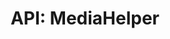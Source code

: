 ---
comment: "/**\n * A helper for Media objects\n *\n * @memberof HashBrown.Common.Helpers\n */"
meta:
    range:
        - 147
        - 1222
    filename: MediaHelper.js
    lineno: 11
    columnno: 0
    path: /home/mrzapp/Development/Web/hashbrown-cms/src/Common/Helpers
    code:
        id: astnode100044746
        name: MediaHelper
        type: ClassDeclaration
        paramnames: []
classdesc: 'A helper for Media objects'
memberof: HashBrown.Common.Helpers
name: MediaHelper
longname: HashBrown.Common.Helpers.MediaHelper
kind: class
scope: static
methods:
    -
        comment: "/**\n     * Gets the media root path\n     *\n     * @returns {Promise} Path\n     */"
        meta:
            range:
                - 257
                - 492
            filename: MediaHelper.js
            lineno: 17
            columnno: 4
            path: /home/mrzapp/Development/Web/hashbrown-cms/src/Common/Helpers
            code:
                id: astnode100044749
                name: MediaHelper.getRootPath
                type: MethodDefinition
                paramnames: []
            vars:
                "": null
        description: 'Gets the media root path'
        returns:
            -
                type:
                    names:
                        - Promise
                description: Path
        name: getRootPath
        longname: HashBrown.Common.Helpers.MediaHelper.getRootPath
        kind: function
        memberof: HashBrown.Common.Helpers.MediaHelper
        scope: static
        params: []
    -
        comment: "/**\n     * Gets the Media tree\n     *\n     * @returns {Promise(Object)} tree\n     */"
        meta:
            range:
                - 587
                - 647
            filename: MediaHelper.js
            lineno: 32
            columnno: 4
            path: /home/mrzapp/Development/Web/hashbrown-cms/src/Common/Helpers
            code:
                id: astnode100044780
                name: MediaHelper.getTree
                type: MethodDefinition
                paramnames: []
            vars:
                "": null
        description: 'Gets the Media tree'
        returns:
            -
                type:
                    names:
                        - Promise(Object)
                description: tree
        name: getTree
        longname: HashBrown.Common.Helpers.MediaHelper.getTree
        kind: function
        memberof: HashBrown.Common.Helpers.MediaHelper
        scope: static
        params: []
    -
        comment: "/**\n     * Sets a Media tree item\n     *\n     * @param {String} id\n     * @param {Object} item\n     *\n     * @returns {Promise} promise\n     */"
        meta:
            range:
                - 805
                - 875
            filename: MediaHelper.js
            lineno: 44
            columnno: 4
            path: /home/mrzapp/Development/Web/hashbrown-cms/src/Common/Helpers
            code:
                id: astnode100044790
                name: MediaHelper.setTreeItem
                type: MethodDefinition
                paramnames:
                    - id
                    - item
            vars:
                "": null
        description: 'Sets a Media tree item'
        params:
            -
                type:
                    names:
                        - String
                name: id
            -
                type:
                    names:
                        - Object
                name: item
        returns:
            -
                type:
                    names:
                        - Promise
                description: promise
        name: setTreeItem
        longname: HashBrown.Common.Helpers.MediaHelper.setTreeItem
        kind: function
        memberof: HashBrown.Common.Helpers.MediaHelper
        scope: static
    -
        comment: "/**\n     * Gets the media temp path\n     *\n     * @param {String} project\n     *\n     * @returns {String} Path\n     */"
        meta:
            range:
                - 1004
                - 1220
            filename: MediaHelper.js
            lineno: 55
            columnno: 4
            path: /home/mrzapp/Development/Web/hashbrown-cms/src/Common/Helpers
            code:
                id: astnode100044801
                name: MediaHelper.getTempPath
                type: MethodDefinition
                paramnames:
                    - project
            vars:
                "": null
        description: 'Gets the media temp path'
        params:
            -
                type:
                    names:
                        - String
                name: project
        returns:
            -
                type:
                    names:
                        - String
                description: Path
        name: getTempPath
        longname: HashBrown.Common.Helpers.MediaHelper.getTempPath
        kind: function
        memberof: HashBrown.Common.Helpers.MediaHelper
        scope: static
shortname: MediaHelper
layout: docPage
permalink: /docs/hashbrown/common/helpers/mediahelper/
title: 'API: MediaHelper'
description: 'A helper for Media objects'

---